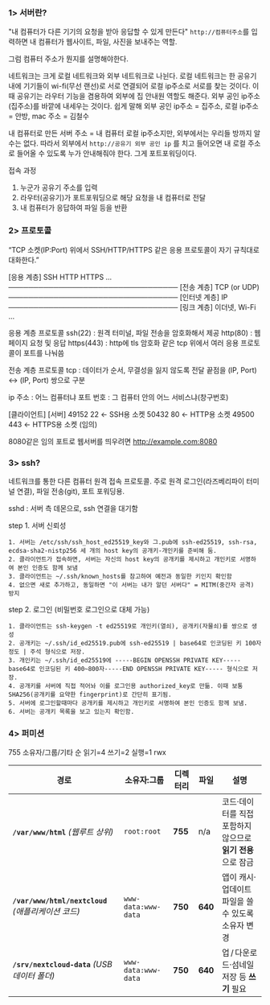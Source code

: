 ### 1> 서버란?

"내 컴퓨터가 다른 기기의 요청을 받아 응답할 수 있게 만든다"
`http://컴퓨터주소`를 입력하면 내 컴퓨터가 웹사이트, 파일, 사진을 보내주는 역할.

그럼 컴퓨터 주소가 뭔지를 설명해야한다.

네트워크는 크게 로컬 네트워크와 외부 네트워크로 나뉜다.
로컬 네트워크는 한 공유기 내에 기기들이 wi-fi(무선 랜선)로 서로 연결되어 로컬 ip주소로 서로를 찾는 것이다.
이때 공유기는 라우터 기능을 겸용하여 외부에 집 안내원 역할도 해준다. 외부 공인 ip주소(집주소)를 바깥에 내세우는 것이다.
쉽게 말해 외부 공인 ip주소 = 집주소, 로컬 ip주소 = 안방, mac 주소 = 김철수

내 컴퓨터로 만든 서버 주소 = 내 컴퓨터 로컬 ip주소지만, 외부에서는 우리들 방까지 알 수는 없다.
따라서 외부에서 `http://공유기 외부 공인 ip` 를 치고 들어오면 내 로컬 주소로 들어올 수 있도록 누가 안내해줘야 한다. 그게 포트포워딩이다. 

접속 과정
1. 누군가 공유기 주소를 입력
2. 라우터(공유기)가 포트포워딩으로 해당 요청을 내 컴퓨터로 전달
3. 내 컴퓨터가 응답하여 파일 등을 반환 


### 2> 프로토콜

“TCP 소켓(IP:Port) 위에서 SSH/HTTP/HTTPS 같은 응용 프로토콜이 자기 규칙대로 대화한다.”

[응용 계층]  SSH   HTTP   HTTPS   …
──────────────────────────────────
[전송 계층]  TCP (or UDP)
──────────────────────────────────
[인터넷 계층]  IP
──────────────────────────────────
[링크 계층]   이더넷, Wi-Fi …

응용 계층 프로토콜
ssh(22) : 원격 터미널, 파일 전송을 암호화해서 제공
http(80) : 웹 페이지 요청 및 응답
https(443) : http에 tls 암호화
같은 tcp 위에서 여러 응용 프로토콜이 포트를 나눠씀

전송 계층 프로토콜
tcp : 데이터가 순서, 무결성을 잃지 않도록 전달
끝점을 (IP, Port) ↔ (IP, Port) 쌍으로 구분

ip 주소 : 어느 컴퓨터냐
포트 번호 : 그 컴퓨터 안의 어느 서비스냐(창구번호)

[클라이언트]           [서버]
     49152              22       ← SSH용 소켓
     50432              80       ← HTTP용 소켓
     49500              443      ← HTTPS용 소켓
   (임의)

8080같은 임의 포트로 웹서버를 띄우려면 http://example.com:8080



### 3> ssh?
네트워크를 통한 다른 컴퓨터 원격 접속 프로토콜.
주로 원격 로그인(라즈베리파이 터미널 연결), 파일 전송(git), 포트 포워딩용.

sshd : 서버 측 데몬으로, ssh 연결을 대기함

step 1. 서버 신뢰성
```
1. 서버는 /etc/ssh/ssh_host_ed25519_key와 그.pub에 ssh-ed25519, ssh-rsa, ecdsa-sha2-nistp256 세 개의 host key의 공개키-개인키를 준비해 둠.
2. 클라이언트가 접속하면, 서버는 자신의 host key의 공개키를 제시하고 개인키로 서명하여 본인 인증도 함께 보냄
3. 클라이언트는 ~/.ssh/known_hosts를 참고하여 예전과 동일한 키인지 확인함
4. 없으면 새로 추가하고, 동일하면 "이 서버는 내가 알던 서버다" = MITM(중간자 공격) 방지
```

step 2. 로그인 (비밀번호 로그인으로 대체 가능)
```
1. 클라이언트는 ssh-keygen -t ed25519로 개인키(열쇠), 공개키(자물쇠)를 쌍으로 생성
2. 공개키는 ~/.ssh/id_ed25519.pub에 ssh-ed25519 | base64로 인코딩된 키 100자 정도 | 주석 형식으로 저장.
3. 개인키는 ~/.ssh/id_ed25519에 -----BEGIN OPENSSH PRIVATE KEY-----base64로 인코딩된 키 400~800자-----END OPENSSH PRIVATE KEY----- 형식으로 저장.
4. 공개키를 서버에 직접 적어놔 이를 로그인용 authorized_key로 만듦. 이때 보통 SHA256(공개키를 요약한 fingerprint)로 간단히 표기됨.
5. 서버에 로그인할때마다 공개키를 제시하고 개인키로 서명하여 본인 인증도 함께 보냄.
6. 서버는 공개키 목록을 보고 있는지 확인함.
```


### 4> 퍼미션

755
소유자/그룹/기타 순
읽기=4 쓰기=2 실행=1 rwx

| 경로                                          | 소유자:그룹              | 디렉터리    | 파일      | 설명                                  |
| ------------------------------------------- | ------------------- | ------- | ------- | ----------------------------------- |
| **`/var/www/html`** *(웹루트 상위)*              | `root:root`         | **755** | n/a     | 코드·데이터를 직접 포함하지 않으므로 **읽기 전용**으로 잠금 |
| **`/var/www/html/nextcloud`** *(애플리케이션 코드)* | `www-data:www-data` | **750** | **640** | 앱이 캐시·업데이트 파일을 쓸 수 있도록 소유자 변경       |
| **`/srv/nextcloud-data`** *(USB 데이터 폴더)*    | `www-data:www-data` | **750** | **640** | 업 / 다운로드·섬네일 저장 등 **쓰기** 필요         |
